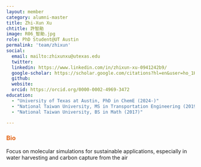 ```yaml
---
layout: member
category: alumni-master
title: Zhi-Xun Xu
chtitle: 許智勛
image: R06_智勛.jpg
role: PhD Student@UT Austin
permalink: 'team/zhixun'
social:
  email: mailto:zhixunxu@utexas.edu
  twitter: 
  linkedin: https://www.linkedin.com/in/zhixun-xu-0941242b9/
  google-scholar: https://scholar.google.com/citations?hl=en&user=ho_1HwkAAAAJ
  github: 
  website: 
  orcid: https://orcid.org/0000-0002-4969-3472
education:
  - "University of Texas at Austin, PhD in ChemE (2024-)"
  - "National Taiwan University, MS in Transportation Engineering (2019)"
  - "National Taiwan University, BS in Math (2017)"

---
```


<h3 style="color: #e36414;">Bio</h3>

Focus on molecular simulations for sustainable applications, especially in water harvesting and carbon capture from the air
